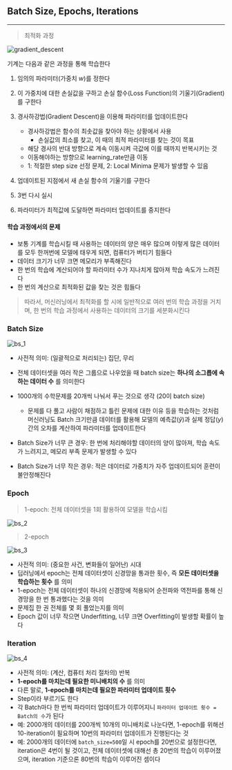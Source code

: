 ## Batch Size, Epochs, Iterations

---

> 최적화 과정

![gradient_descent](https://github.com/zacinthepark/TIL/assets/86648892/d85ae39a-7aab-4cdb-9bf3-7bea98937ff1)

기계는 다음과 같은 과정을 통해 학습한다

1. 임의의 파라미터(가중치 $w$)를 정한다

2. 이 가중치에 대한 손실값을 구하고 손실 함수(Loss Function)의 기울기(Gradient)를 구한다

3. 경사하강법(Gradient Descent)을 이용해 파라미터를 업데이트한다
    - 경사하강법은 함수의 최솟값을 찾아야 하는 상황에서 사용
        - 손실값의 최소를 찾고, 이 때의 최적 파라미터를 찾는 것이 목표
    - 해당 경사의 반대 방향으로 계속 이동시켜 극값에 이를 때까지 반복시키는 것
    - 이동해야하는 방향으로 learning_rate만큼 이동
    - 1: 적절한 step size 선정 문제, 2: Local Minima 문제가 발생할 수 있음

4. 업데이트된 지점에서 새 손실 함수의 기울기를 구한다

5. 3번 다시 실시

6. 파라미터가 최적값에 도달하면 파라미터 업데이트를 중지한다

#### 학습 과정에서의 문제

- 보통 기계를 학습시킬 때 사용하는 데이터의 양은 매우 많으며 이렇게 많은 데이터를 모두 한꺼번에 모델에 태우게 되면, 컴퓨터가 버티기 힘들다
- 데이터 크기가 너무 크면 메모리가 부족해진다
- 한 번의 학습에 계산되어야 할 파라미터 수가 지나치게 많아져 학습 속도가 느려진다
- 한 번의 계산으로 최적화된 값을 찾는 것은 힘들다

> 따라서, 머신러닝에서 최적화를 할 시에 일반적으로 여러 번의 학습 과정을 거치며, 한 번의 학습 과정에서 사용하는 데이터의 크기를 세분화시킨다

### Batch Size

![bs_1](https://github.com/zacinthepark/TIL/assets/86648892/47e83c84-9704-49ee-9bfd-b3635a0853f6)

- 사전적 의미: (일괄적으로 처리되는) 집단, 무리
- 전체 데이터셋을 여러 작은 그룹으로 나우었을 때 batch size는 **하나의 소그릅에 속하는 데이터 수** 를 의미한다
- 1000개의 수학문제를 20개씩 나눠서 푸는 것으로 생각 (20이 batch size)
    - 문제를 다 풀고 사람이 채점하고 틀린 문제에 대한 이유 등을 학습하는 것처럼 머신러닝도 Batch 크기만큼 데이터를 활용해 모델의 예측값($\hat{y}$)과 실제 정답($y$) 간의 오차를 계산하여 파라미터를 업데이트한다

- Batch Size가 너무 큰 경우: 한 번에 처리해야할 데이터의 양이 많아져, 학습 속도가 느려지고, 메모리 부족 문제가 발생할 수 있다
- Batch Size가 너무 작은 경우: 적은 데이터로 가중치가 자주 업데이트되어 훈련이 불안정해진다

### Epoch

> 1-epoch: 전체 데이터셋을 1회 활용하여 모델을 학습시킴

![bs_2](https://github.com/zacinthepark/TIL/assets/86648892/5d447b85-c094-4654-9a50-a3a5e406c4d1)

> 2-epoch

![bs_3](https://github.com/zacinthepark/TIL/assets/86648892/576fccae-bc9f-4958-9ead-4e024cb523df)

- 사전적 의미: (중요한 사건, 변화들이 일어난) 시대
- 딥러닝에서 epoch는 전체 데이터셋이 신경망을 통과한 횟수, 즉 **모든 데이터셋을 학습하는 횟수** 를 의미
- 1-epoch는 전체 데이터셋이 하나의 신경망에 적용되어 순전파와 역전파를 통해 신경망을 한 번 통과했다는 것을 의미
- 문제집 한 권 전체를 몇 회 풀었는지를 의미
- Epoch 값이 너무 작으면 Underfitting, 너무 크면 Overfitting이 발생할 확률이 높다

### Iteration

![bs_4](https://github.com/zacinthepark/TIL/assets/86648892/b9a4a4cf-422d-46b5-bf88-82090be0a5f1)

- 사전적 의미: (계산, 컴퓨터 처리 절차의) 반복
- **1-epoch를 마치는데 필요한 미니배치의 수** 를 의미
- 다른 말로, **1-epoch를 마치는데 필요한 파라미터 업데이트 횟수**
- Step이라 부르기도 한다
- 각 Batch마다 한 번씩 파라미터 업데이트가 이루어지니 `파라미터 업데이트 횟수 = Batch의 수`가 된다
- 예: 2000개의 데이터를 200개씩 10개의 미니배치로 나눈다면, 1-epoch를 위해선 10-iteration이 필요하며 10번의 파라미터 업데이트가 진행된다는 것
- 예: 2000개의 데이터에 `batch_size=500`일 시 epoch를 20번으로 설정한다면, iteration은 4번이 될 것이고, 전체 데이터셋에 대해선 총 20번의 학습이 이루어졌으며, iteration 기준으론 80번의 학습이 이루어진 셈이다
